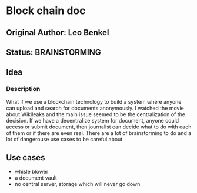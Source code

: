 # Block chain doc

## Original Author: Leo Benkel

## Status: BRAINSTORMING

## Idea

### Description

What if we use a blockchain technology to build a system where anyone can upload and search for documents anonymously. 
I watched the movie about Wikileaks and the main issue seemed to be the centralization of the decision.
If we have a decentralize system for document, anyone could access or submit document, then journalist can decide what 
to do with each of them or if there are even real. There are a lot of brainstorming to do and a lot of dangerouse use cases 
to be careful about.

## Use cases

* whisle blower
* a document vault
* no central server, storage which will never go down

